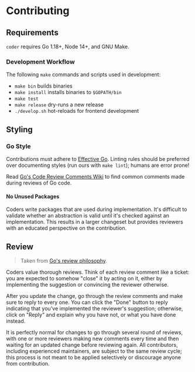 # Contributing

## Requirements

`coder` requires Go 1.18+, Node 14+, and GNU Make.

### Development Workflow

The following `make` commands and scripts used in development:

- `make bin` builds binaries
- `make install` installs binaries to `$GOPATH/bin`
- `make test`
- `make release` dry-runs a new release
- `./develop.sh` hot-reloads for frontend development

## Styling

### Go Style

Contributions must adhere to [Effective Go](https://go.dev/doc/effective_go). Linting rules should
be preferred over documenting styles (run ours with `make lint`); humans are error prone!

Read [Go's Code Review Comments Wiki](https://github.com/golang/go/wiki/CodeReviewComments) to find
common comments made during reviews of Go code.

#### No Unused Packages

Coders write packages that are used during implementation. It's difficult to validate whether an
abstraction is valid until it's checked against an implementation. This results in a larger
changeset but provides reviewers with an educated perspective on the contribution.

## Review

> Taken from [Go's review philosophy](https://go.dev/doc/contribute#reviews).

Coders value thorough reviews. Think of each review comment like a ticket: you are expected to
somehow "close" it by acting on it, either by implementing the suggestion or convincing the reviewer
otherwise.

After you update the change, go through the review comments and make sure to reply to every one. You
can click the "Done" button to reply indicating that you've implemented the reviewer's suggestion;
otherwise, click on "Reply" and explain why you have not, or what you have done instead.

It is perfectly normal for changes to go through several round of reviews, with one or more
reviewers making new comments every time and then waiting for an updated change before reviewing
again. All contributors, including experienced maintainers, are subject to the same review cycle;
this process is not meant to be applied selectively or discourage anyone from contribution.

